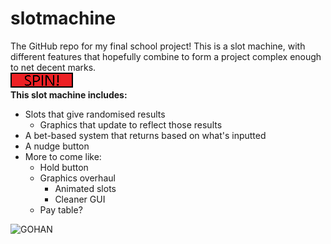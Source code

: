 # slotmachine
The GitHub repo for my final school project!
This is a slot machine, with different features that hopefully combine to form a project complex enough to net decent marks.\
![SPIN](https://github.com/TheMagicSoup/slotmachine/blob/main/src/slotto/spin.png?raw=true)\
**This slot machine includes:**
- Slots that give randomised results
    - Graphics that update to reflect those results
- A bet-based system that returns based on what's inputted
- A nudge button
- More to come like:
	- Hold button
	- Graphics overhaul
		- Animated slots
		- Cleaner GUI
	- Pay table?
	
![GOHAN](https://pbs.twimg.com/media/FUUbH4tVsAAMUlf?format=jpg&name=900x900)
